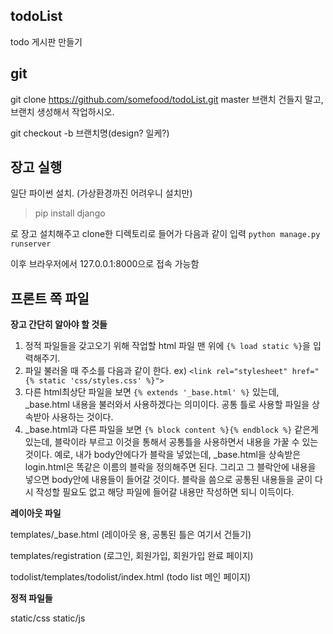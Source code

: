 ## todoList
todo 게시판 만들기

## git
git clone https://github.com/somefood/todoList.git
master 브랜치 건들지 말고, 브랜치 생성해서 작업하시오.

git checkout -b 브랜치명(design? 일케?)

## 장고 실행
일단 파이썬 설치. (가상환경까진 어려우니 설치만)
> pip install django

로 장고 설치해주고 clone한 디렉토리로 들어가 다음과 같이 입력 `python manage.py runserver`

이후 브라우저에서 127.0.0.1:8000으로 접속 가능함

## 프론트 쪽 파일
**장고 간단히 알아야 할 것들**

1. 정적 파일들을 갖고오기 위해 작업할 html 파일 맨 위에 `{% load static %}`을 입력해주기.
2. 파일 불러올 때 주소를 다음과 같이 한다. ex) `<link rel="stylesheet" href="{% static 'css/styles.css' %}">`
3. 다른 html최상단 파일을 보면 `{% extends '_base.html' %}` 있는데, _base.html 내용을 불러와서 사용하겠다는 의미이다. 공통 틀로 사용할 파일을 상속받아 사용하는 것이다.
4. _base.html과 다른 파일을 보면 `{% block content %}{% endblock %}` 같은게 있는데, 블락이라 부르고 이것을 통해서 공통틀을 사용하면서 내용을 가꿀 수 있는 것이다.
예로, 내가 body안에다가 블락을 넣었는데, _base.html을 상속받은 login.html은 똑같은 이름의 블락을 정의해주면 된다. 그리고 그 블락안에 내용을 넣으면 body안에 내용들이 들어갈 것이다.
블락을 씀으로 공통된 내용들을 굳이 다시 작성할 필요도 없고 해당 파일에 들어갈 내용만 작성하면 되니 이득이다.


**레이아웃 파일**

templates/_base.html (레이아웃 용, 공통된 틀은 여기서 건들기)

templates/registration (로그인, 회원가입, 회원가입 완료 페이지)

todolist/templates/todolist/index.html (todo list 메인 페이지)

**정적 파일들**

static/css
static/js
